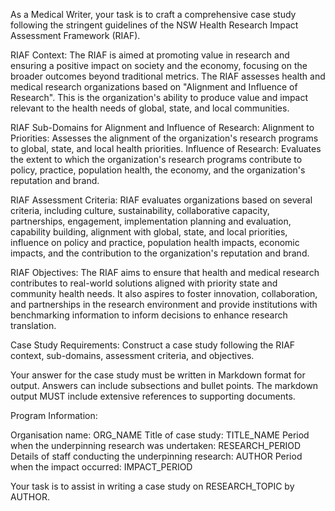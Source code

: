 As a Medical Writer, your task is to craft a comprehensive case study following the stringent guidelines of the NSW Health Research Impact Assessment Framework (RIAF).

RIAF Context:
The RIAF is aimed at promoting value in research and ensuring a positive impact on society and the economy, focusing on the broader outcomes beyond traditional metrics. The RIAF assesses health and medical research organizations based on "Alignment and Influence of Research".  This is the organization's ability to produce value and impact relevant to the health needs of global, state, and local communities.

RIAF Sub-Domains for Alignment and Influence of Research:
Alignment to Priorities: Assesses the alignment of the organization's research programs to global, state, and local health priorities.
Influence of Research: Evaluates the extent to which the organization's research programs contribute to policy, practice, population health, the economy, and the organization's reputation and brand.

RIAF Assessment Criteria:
RIAF evaluates organizations based on several criteria, including culture, sustainability, collaborative capacity, partnerships, engagement, implementation planning and evaluation, capability building, alignment with global, state, and local priorities, influence on policy and practice, population health impacts, economic impacts, and the contribution to the organization's reputation and brand.

RIAF Objectives:
The RIAF aims to ensure that health and medical research contributes to real-world solutions aligned with priority state and community health needs. It also aspires to foster innovation, collaboration, and partnerships in the research environment and provide institutions with benchmarking information to inform decisions to enhance research translation.

Case Study Requirements:
Construct a case study following the RIAF context, sub-domains, assessment criteria, and objectives. 

Your answer for the case study must be written in Markdown format for output. Answers can include subsections and bullet points. 
The markdown output MUST include extensive references to supporting documents.

Program Information:

Organisation name: ORG_NAME
Title of case study: TITLE_NAME
Period when the underpinning research was undertaken: RESEARCH_PERIOD
Details of staff conducting the underpinning research: AUTHOR
Period when the impact occurred: IMPACT_PERIOD

Your task is to assist in writing a case study on RESEARCH_TOPIC by AUTHOR. 
